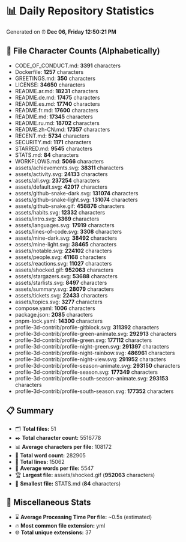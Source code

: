 # 📊 Daily Repository Statistics
Generated on ⏰ **Dec 06, Friday 12:50:21 PM**

## 📂 File Character Counts (Alphabetically)
- CODE_OF_CONDUCT.md: **3391** characters
- Dockerfile: **1257** characters
- GREETINGS.md: **350** characters
- LICENSE: **34650** characters
- README.ar.md: **18231** characters
- README.de.md: **17475** characters
- README.es.md: **17740** characters
- README.fr.md: **17600** characters
- README.md: **17345** characters
- README.ru.md: **18702** characters
- README.zh-CN.md: **17357** characters
- RECENT.md: **5734** characters
- SECURITY.md: **1171** characters
- STARRED.md: **9545** characters
- STATS.md: **84** characters
- WORKFLOWS.md: **5066** characters
- assets/achievements.svg: **38311** characters
- assets/activity.svg: **24133** characters
- assets/all.svg: **237254** characters
- assets/default.svg: **42017** characters
- assets/github-snake-dark.svg: **131074** characters
- assets/github-snake-light.svg: **131074** characters
- assets/github-snake.gif: **458876** characters
- assets/habits.svg: **12332** characters
- assets/intro.svg: **3369** characters
- assets/languages.svg: **17919** characters
- assets/lines-of-code.svg: **3308** characters
- assets/mine-dark.svg: **38492** characters
- assets/mine-light.svg: **38465** characters
- assets/notable.svg: **224102** characters
- assets/people.svg: **41168** characters
- assets/reactions.svg: **11027** characters
- assets/shocked.gif: **952063** characters
- assets/stargazers.svg: **53688** characters
- assets/starlists.svg: **8497** characters
- assets/summary.svg: **28079** characters
- assets/tickets.svg: **22433** characters
- assets/topics.svg: **3277** characters
- compose.yaml: **1006** characters
- package.json: **2085** characters
- pnpm-lock.yaml: **14300** characters
- profile-3d-contrib/profile-gitblock.svg: **311392** characters
- profile-3d-contrib/profile-green-animate.svg: **292913** characters
- profile-3d-contrib/profile-green.svg: **177112** characters
- profile-3d-contrib/profile-night-green.svg: **291397** characters
- profile-3d-contrib/profile-night-rainbow.svg: **486961** characters
- profile-3d-contrib/profile-night-view.svg: **291952** characters
- profile-3d-contrib/profile-season-animate.svg: **293150** characters
- profile-3d-contrib/profile-season.svg: **177349** characters
- profile-3d-contrib/profile-south-season-animate.svg: **293153** characters
- profile-3d-contrib/profile-south-season.svg: **177352** characters

## 📋 Summary
- 🗂️ **Total files:** 51
- ✒️ **Total character count:** 5516778
- 📊 **Average characters per file:** 108172
- 📝 **Total word count:** 282905
- 🧾 **Total lines:** 15062
- 📐 **Average words per file:** 5547
- 🏆 **Largest file:** assets/shocked.gif (**952063** characters)
- 🥉 **Smallest file:** STATS.md (**84** characters)

## 🌟 Miscellaneous Stats
- ⌛ **Average Processing Time Per file:** ~0.5s (estimated)
- 🔥 **Most common file extension:** yml
- 🌐 **Total unique extensions:** 37
